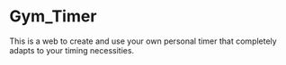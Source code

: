 # Gym_Timer
This is a web to create and use your own personal timer that completely adapts to your timing necessities.
